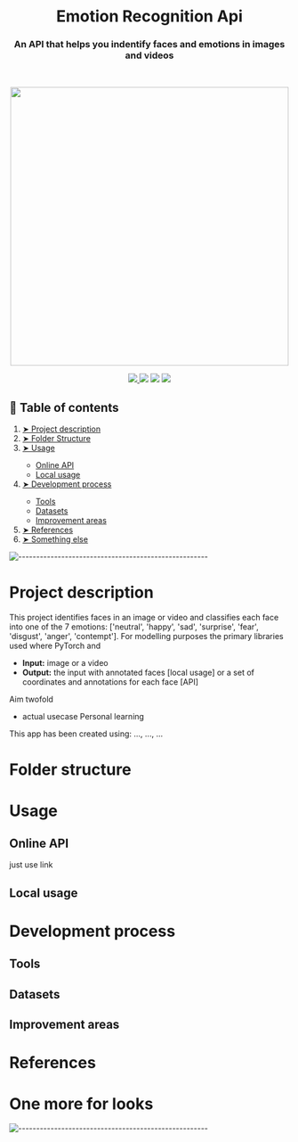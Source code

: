 <h1 align="center"> Emotion Recognition Api </h1>
<h3 align="center"> An API that helps you indentify faces and emotions in images and videos </h3>
</br>
<p align="center">
  <img width="500" src=https://user-images.githubusercontent.com/74935134/181221689-3e8ba46e-26bb-46ce-b8fa-75686daa8901.jpg>
</p>
<p align="center">
  <a href="https://www.python.org"> <img src="https://img.shields.io/badge/Python-v3.8-brightgreen"> </a>
  <a> <img src="https://img.shields.io/badge/Python-v3.8-brightgreen"> </a>
  <a> <img src="https://img.shields.io/badge/Python-v3.8-brightgreen"> </a>
  <a> <img src="https://img.shields.io/badge/Python-v3.8-brightgreen"> </a>
</p>

## :book: Table of contents
<ol>
  <li><a href="project-description"> ➤ Project description</a></li>
  <li><a href="#folder-structure"> ➤ Folder Structure</a></li>
  <li><a href="#usage"> ➤ Usage</a></li>
    <ul>
      <li><a href="online-api"> Online API</a></li>
      <li><a href="local-usage"> Local usage</a></li>
    </ul>
    <li><a href="#development-process"> ➤ Development process</a></li>
    <ul>
      <li><a href="tools"> Tools </a></li>
      <li><a href="datasets"> Datasets </a></li>
      <li><a href="improvement-areas"> Improvement areas </a></li>
    </ul>
    <li><a href="#references"> ➤ References </a></li>
    <li><a href="#one-more-for-looks"> ➤ Something else </a></li>
</ol>

![-----------------------------------------------------](https://raw.githubusercontent.com/andreasbm/readme/master/assets/lines/rainbow.png)

# Project description
This project identifies faces in an image or video and classifies each face into one of the 7 emotions: ['neutral', 'happy', 'sad', 'surprise', 'fear', 'disgust', 'anger', 'contempt']. For modelling purposes the primary libraries used where PyTorch and 

  - **Input:** image or a video
  - **Output:** the input with annotated faces [local usage] or a set of coordinates and annotations for each face [API]




Aim twofold
 - actual usecase
 Personal learning


This app has been created using: ..., ..., ...

# Folder structure

# Usage

  ## Online API
  just use link

  ## Local usage
  
 
# Development process
## Tools
## Datasets
## Improvement areas

# References
# One more for looks

![-----------------------------------------------------](https://raw.githubusercontent.com/andreasbm/readme/master/assets/lines/rainbow.png)
